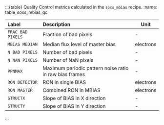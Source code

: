 :::{table} Quality Control metrics calculated in the `soxs_mbias` recipe.
:name: table_soxs_mbias_qc

| Label | Description | Unit |
| :------------ | :----------- | ------------- |
| `FRAC BAD PIXELS` |                Fraction of bad pixels |   -       | 
| `MBIAS MEDIAN` | Median flux level of master bias |electrons | 
| `N BAD PIXELS` | Number of bad pixels |  -        | 
| `N NAN PIXELS` | Number of NaN pixels |   -       | 
| `PPNMAX` | Maximum periodic pattern noise ratio in raw bias frames | - |
| `RON DETECTOR` | RON in single BIAS |electrons | 
| `RON MASTER` | Combined RON in MBIAS |electrons | 
| `STRUCTX` | Slope of BIAS in X direction | - |
| `STRUCTY` | Slope of BIAS in Y direction | - |



:::



